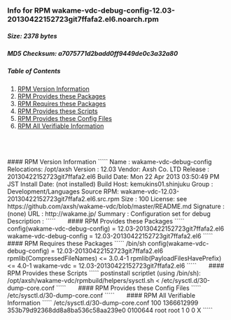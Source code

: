 ### Info for RPM wakame-vdc-debug-config-12.03-20130422152723git7ffafa2.el6.noarch.rpm  
##### Size: 2378 bytes  
##### MD5 Checksum: a7075771d2badd0ff9449de0c3a32a80  
##### Table of Contents  
1. [RPM Version Information](#version)  
2. [RPM Provides these Packages ](#provides)  
3. [RPM Requires these Packages](#requires)  
4. [RPM Provides these Scripts](#scripts)  
5. [RPM Provides these Config Files](#config)  
6. [RPM All Verifiable Information](#verifiable)  
&nbsp;  
&nbsp;  
&nbsp;  
<a name="version" />
#### RPM Version Information  
`````  
Name        : wakame-vdc-debug-config      Relocations: /opt/axsh 
Version     : 12.03                             Vendor: Axsh Co. LTD <dev@axsh.net>
Release     : 20130422152723git7ffafa2.el6   Build Date: Mon 22 Apr 2013 03:50:49 PM JST
Install Date: (not installed)               Build Host: kemukins01.shinjuku
Group       : Development/Languages         Source RPM: wakame-vdc-12.03-20130422152723git7ffafa2.el6.src.rpm
Size        : 100                              License: see https://github.com/axsh/wakame-vdc/blob/master/README.md
Signature   : (none)
URL         : http://wakame.jp/
Summary     : Configuration set for debug
Description :
<insert long description, indented with spaces>
`````  
&nbsp;  
&nbsp;  
&nbsp;  
<a name="provides" />
#### RPM Provides these Packages  
`````  
config(wakame-vdc-debug-config) = 12.03-20130422152723git7ffafa2.el6
wakame-vdc-debug-config = 12.03-20130422152723git7ffafa2.el6
`````  
&nbsp;  
&nbsp;  
&nbsp;  
<a name="requires" />
#### RPM Requires these Packages  
`````  
/bin/sh  
config(wakame-vdc-debug-config) = 12.03-20130422152723git7ffafa2.el6
rpmlib(CompressedFileNames) <= 3.0.4-1
rpmlib(PayloadFilesHavePrefix) <= 4.0-1
wakame-vdc = 12.03-20130422152723git7ffafa2.el6
`````  
&nbsp;  
&nbsp;  
&nbsp;  
<a name="scripts" />
#### RPM Provides these Scripts  
`````  
postinstall scriptlet (using /bin/sh):
/opt/axsh/wakame-vdc/rpmbuild/helpers/sysctl.sh < /etc/sysctl.d/30-dump-core.conf
`````  
&nbsp;  
&nbsp;  
&nbsp;  
<a name="config" />
#### RPM Provides these Config Files  
`````  
/etc/sysctl.d/30-dump-core.conf
`````  
&nbsp;  
&nbsp;  
&nbsp;  
<a name="verifiable" />
#### RPM All Verifiable Information  
`````  
/etc/sysctl.d/30-dump-core.conf 100 1366612999 353b79d92368dd8a8ba536c58aa239e0 0100644 root root 1 0 0 X
`````  
&nbsp;  
